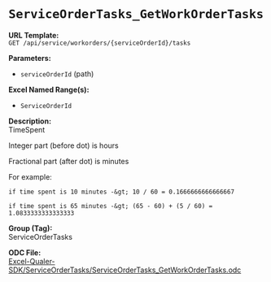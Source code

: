 # `ServiceOrderTasks_GetWorkOrderTasks`

**URL Template:**  
`GET /api/service/workorders/{serviceOrderId}/tasks`

**Parameters:**  
- `serviceOrderId` (path)

**Excel Named Range(s):**  
- `ServiceOrderId`

**Description:**  
TimeSpent
Integer part (before dot) is hours
Fractional part (after dot) is minutes
For example:
    if time spent is 10 minutes -&gt; 10 / 60 = 0.1666666666666667
    if time spent is 65 minutes -&gt; (65 - 60) + (5 / 60) = 1.0833333333333333

**Group (Tag):**  
ServiceOrderTasks

**ODC File:**  
[Excel-Qualer-SDK/ServiceOrderTasks/ServiceOrderTasks_GetWorkOrderTasks.odc](https://github.com/Johnson-Gage-Inspection-Inc/qualer-sdk-odc/blob/main/Excel-Qualer-SDK/ServiceOrderTasks/ServiceOrderTasks_GetWorkOrderTasks.odc)
